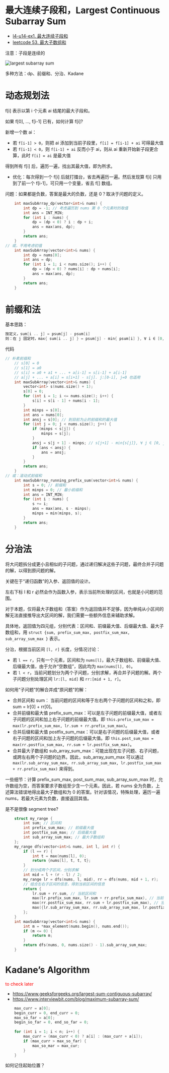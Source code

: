 # 最大连续子段和，Largest Continuous Subarray Sum

* [l4-u14-ex1. 最大连续子段和](https://oj.youdao.com/course/13/82/1#/1/9465)
* [leetcode 53. 最大子数组和](https://leetcode.cn/problems/maximum-subarray/)

注意：子段是连续的

![largest subarray sum](pics/largest-subarray-sum.png)

多种方法：dp、前缀和、分治、Kadane

# 动态规划法

f[i] 表示以第 i 个元素 ai 结尾的最大子段和。

如果 f[0], …, f[i-1] 已有，如何计算 f[i]? 

新增一个数 ai：
* 若 `f[i-1] > 0`，则把 ai 添加到当前子段里，`f[i] = f[i-1] + ai` 可得最大值
* 若 `f[i-1] < 0`，则 `f[i-1] + ai` 反而小于 ai，则从 ai 重新开始新子段更合算，此时 `f[i] = ai` 是最大值

得到所有 f[i] 后，遍历一遍，找出其最大值，即为所求。
- 优化：每次得到一个 f[i] 后就打擂台，省去再遍历一遍。然后发现算 f[i] 只用到了前一个 f[i-1]，可只用一个变量，省去 f[] 数组。

问题：如果都是负数，答案是最大的负数，还是 0？取决于问题的定义。

```cpp
    int maxSubArray_dp(vector<int>& nums) {
        int dp = -1; // 考虑遍历到 nums 第 0 个元素时的取值
        int ans = INT_MIN;
        for (int i : nums) {
            dp = (dp < 0) ? i : dp + i;
            ans = max(ans, dp);
        }
        return ans;
    }
// 或，不用考虑初值
    int maxSubArray(vector<int>& nums) {
        int dp = nums[0];
        int ans = dp;
        for (int i = 1; i < nums.size(); i++) {
            dp = (dp < 0) ? nums[i] : dp + nums[i];
            ans = max(ans, dp);
        }
        return ans;
    }
```

# 前缀和法

基本思路：
```cpp
按定义，sum[i .. j] = psum[j] - psum[i]
则：在 j 固定时，max{ sum[i .. j] } = psum[j] - min{ psum[i] }, ∀ i ∈ [0, j-1]
```
代码
```cpp
// 朴素前缀和
    // s[0] = 0
    // s[1] = a0
    // s[i] = a0 + a1 + ... + a[i-1] = s[i-1] + a[i-1]
    // a[j] + ... + a[i] = s[i+1] - s[j]. j:[0-i], j=0 也适用 
    int maxSubArray(vector<int>& nums) {
        vector<int> s(nums.size() + 1);
        s[0] = 0;
        for (int i = 1; i <= nums.size(); i++) {
            s[i] = s[i - 1] + nums[i - 1];
        }
        int minps = s[0];
        int ans = nums[0];
        int ansj = s[0]; // 到目前为止的前缀和的最大值
        for (int j = 0; j < nums.size(); j++) {
            if (minps < s[j]) {
                minps = s[j];
            }
            ansj = s[j + 1] - minps; // s[j+1] - min{s[j]}, ∀ j ∈ [0, j]
            if (ans < ansj) {
                ans = ansj;
            }
        }
        return ans;
    }
// 或：滚动式前缀和
    int maxSubArray_running_prefix_sum(vector<int>& nums) {
        int s = 0; // 前缀和
        int minps = 0; // 最小前缀和
        int ans = INT_MIN;
        for (int i : nums) {
            s += i;
            ans = max(ans, s - minps);
            minps = min(minps, s);
        }
        return ans;
    }
```

# 分治法

将大问题拆分成更小且相似的子问题，通过递归解决这些子问题，最终合并子问题的解，以得到原问题的解。

关键在于“递归函数”的入参、返回值的设计。

左右下标 l 和 r 必然会作为函数入参，表示当前所处理的区间，也就是小问题的范围。

对于本题，仅将最大子数组和（答案）作为返回值并不足够，因为单纯从小区间的解无法直接推导出大区间的解，我们需要一些额外信息来辅助求解。

具体地，返回值为四元组，分别代表：区间和、前缀最大值、后缀最大值、最大子数组和，用 `struct {sum, prefix_sum_max, postfix_sum_max, sub_array_sum_max }` 表示。

分治，根据当前区间 `[l, r]` 长度，分情况讨论：
- 若 `l == r`，只有一个元素，区间和为 `nums[l]`，最大子数组和、前缀最大值、后缀最大值，由于允许“空数组”，因此均为 `max(nums[l], 0)`。
- 若 `l < r`，当前问题划分为两个子问题，分别求解，再合并子问题的解。两个子问题分别处理区间 `lr:[l, mid]` 和 `rr:[mid + 1, r]`。

如何用“子问题”的解合并成“原问题”的解：

- 合并区间和 sum： 当前问题的区间和等于左右两个子问题的区间和之和，即 sum = lr[0] + rr[0]。
- 合并前缀和最大值 prefix_sum_max：可以是左子问题的前缀最大值，或者左子问题的区间和加上右子问题的前缀最大值。即 `this.prefix_sum_max = max(lr.prefix_sum_max, lr.sum + rr.prefix_sum_max)`。
- 合并后缀和最大值 postfix_sum_max：可以是右子问题的后缀最大值，或者右子问题的区间和加上左子问题的后缀最大值。即 `this.post_sum_max = max(rr.postfix_sum_max, rr.sum + lr.postfix_sum_max)`。
- 合并最大子数组和 sub_array_sum_max：可能出现在左子问题、右子问题，或跨左右两个子问题的边界。因此，sub_array_sum_max 可以通过 `max(lr.sub_array_sum_max, rr.sub_array_sum_max, lr.postfix_sum_max + rr.prefix_sum_max)` 来得到。

一些细节：计算 prefix_sum_max, post_sum_max, sub_array_sum_max 时，允许数组为空，而答案要求子数组至少含一个元素。因此，若 nums 全为负数，上述算法错误地得出最大子数组和为 0 的答案。针对该情况，特殊处理，遍历一遍 nums，若最大元素为负数，直接返回其值。

是不是很像 segment tree?

```cpp
    struct my_range {
        int sum; // 区间和
        int prefix_sum_max; // 前缀最大值
        int postfix_sum_max; // 后缀最大值
        int sub_array_sum_max; // 最大子数组和
    };
    my_range dfs(vector<int>& nums, int l, int r) {
        if (l == r) {
            int t = max(nums[l], 0);
            return {nums[l], t, t, t};
        }
        // 划分成两个子区间，分别求解
        int mid = l + (r - l) / 2;
        my_range lr = dfs(nums, l, mid), rr = dfs(nums, mid + 1, r);
        // 组合左右子区间的信息，得到当前区间的信息
        return {
            lr.sum + rr.sum, // 当前区间和
            max(lr.prefix_sum_max, lr.sum + rr.prefix_sum_max), // 当前区间前缀最大值
            max(rr.postfix_sum_max, rr.sum + lr.postfix_sum_max), // 当前区间后缀最大值
            max({lr.sub_array_sum_max, rr.sub_array_sum_max, lr.postfix_sum_max + rr.prefix_sum_max}) // 最大子数组和
        };
    }
    int maxSubArray(vector<int>& nums) {
        int m = *max_element(nums.begin(), nums.end());
        if (m <= 0) {
            return m;
        }
        return dfs(nums, 0, nums.size() - 1).sub_array_sum_max;
    }
```

# Kadane’s Algorithm

<font color="red">to check later</font>

* https://www.geeksforgeeks.org/largest-sum-contiguous-subarray/
* https://www.interviewbit.com/blog/maximum-subarray-sum/

```cpp
    max_curr = a[0];
    begin_curr = 0, end_curr = 0;
    max_so_far = a[0];
    begin_so_far = 0, end_so_far = 0;
    
    for (int i = 1; i < n; i++) {
        max_curr = (max_curr < 0) ? a[i] : (max_curr + a[i]);
        if (max_curr > max_so_far) {
            max_so_mar = max_cur;
        }
    }
```

如何记住起始位置？
